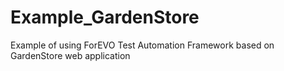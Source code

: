 # Example_GardenStore

Example of using ForEVO Test Automation Framework based on GardenStore web application
